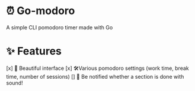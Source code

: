 # ⏰ Go-modoro 
A simple CLI pomodoro timer made with Go

# ✨ Features
[x] 🌟 Beautiful interface
[x] 🛠Various pomodoro settings (work time, break time, number of sessions)
[] 🎵 Be notified whether a section is done with sound!
